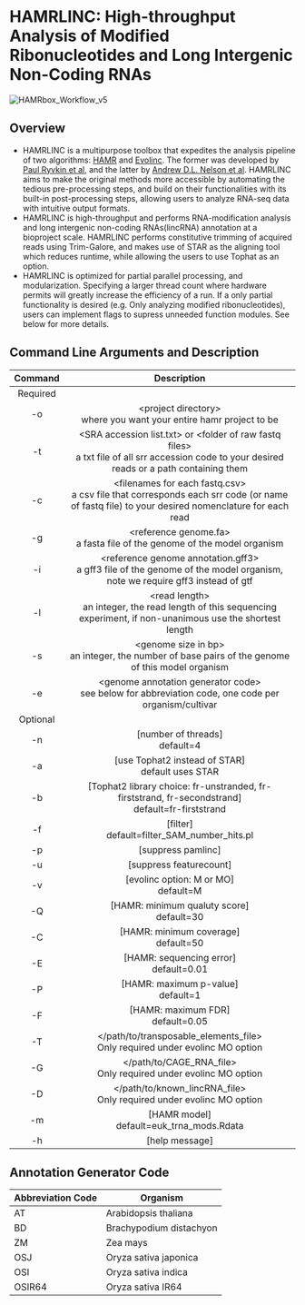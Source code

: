 # HAMRLINC: High-throughput Analysis of Modified Ribonucleotides and Long Intergenic Non-Coding RNAs
![HAMRbox_Workflow_v5](https://github.com/harrlol/HAMRLINC/assets/87460010/c21b748b-b7e5-44bb-ba6b-83045d6c7521)



## Overview
- HAMRLINC is a multipurpose toolbox that expedites the analysis pipeline of two algorithms: [HAMR](https://github.com/GregoryLab/HAMR) and [Evolinc](https://github.com/Evolinc/Evolinc-I/tree/master). The former was developed by [Paul Ryvkin et al](https://rnajournal.cshlp.org/content/19/12/1684), and the latter by [Andrew D.L. Nelson et al](https://www.frontiersin.org/articles/10.3389/fgene.2017.00052/full). HAMRLINC aims to make the original methods more accessible by automating the tedious pre-processing steps, and build on their functionalities with its built-in post-processing steps, allowing users to analyze RNA-seq data with intuitive output formats.
- HAMRLINC is high-throughput and performs RNA-modification analysis and long intergenic non-coding RNAs(lincRNA) annotation at a bioproject scale. HAMRLINC performs constitutive trimming of acquired reads using Trim-Galore, and makes use of STAR as the aligning tool which reduces runtime, while allowing the users to use Tophat as an option.
- HAMRLINC is optimized for partial parallel processing, and modularization. Specifying a larger thread count where hardware permits will greatly increase the efficiency of a run. If a only partial functionality is desired (e.g. Only analyzing modified ribonucleotides), users can implement flags to supress unneeded function modules. See below for more details. 

## Command Line Arguments and Description

| Command | Description |
| :---: | :---: |
| Required |
| -o | \<project directory\> <br> where you want your entire hamr project to be |
| -t | \<SRA accession list.txt\> or \<folder of raw fastq files\> <br> a txt file of all srr accession code to your desired reads or a path containing them |
| -c | \<filenames for each fastq.csv\> <br> a csv file that corresponds each srr code (or name of fastq file) to your desired nomenclature for each read |
| -g | \<reference genome.fa> <br> a fasta file of the genome of the model organism |
| -i | \<reference genome annotation.gff3> <br> a gff3 file of the genome of the model organism, note we require gff3 instead of gtf |
| -l | \<read length\> <br> an integer, the read length of this sequencing experiment, if non-unanimous use the shortest length |
| -s | \<genome size in bp\> <br> an integer, the number of base pairs of the genome of this model organism |
| -e | \<genome annotation generator code\> <br> see below for abbreviation code, one code per organism/cultivar |
| Optional |
| -n | \[number of threads\] <br> default=4 |
| -a | \[use Tophat2 instead of STAR\] <br> default uses STAR |
| -b | \[Tophat2 library choice: fr-unstranded, fr-firststrand, fr-secondstrand\] <br> default=fr-firststrand |
| -f | \[filter\] <br> default=filter_SAM_number_hits.pl |
| -p | \[suppress pamlinc\] |
| -u | \[suppress featurecount\] |
| -v | \[evolinc option: M or MO\] <br> default=M |
| -Q | \[HAMR: minimum qualuty score\] <br> default=30 |
| -C | \[HAMR: minimum coverage\] <br> default=50 |
| -E | \[HAMR: sequencing error\] <br> default=0.01 |
| -P | \[HAMR: maximum p-value\] <br> default=1 |
| -F | \[HAMR: maximum FDR\] <br> default=0.05 |
| -T | \</path/to/transposable_elements_file\> <br> Only required under evolinc MO option |
| -G | \</path/to/CAGE_RNA_file\> <br> Only required under evolinc MO option |
| -D | \</path/to/known_lincRNA_file\> <br> Only required under evolinc MO option |
| -m | \[HAMR model\] <br> default=euk_trna_mods.Rdata |
| -h | \[help message\]|

## Annotation Generator Code
| Abbreviation Code | Organism |
| --- | --- |
| AT | Arabidopsis thaliana |
| BD | Brachypodium distachyon |
| ZM | Zea mays |
| OSJ | Oryza sativa japonica |
| OSI | Oryza sativa indica |
| OSIR64 | Oryza sativa IR64 |
